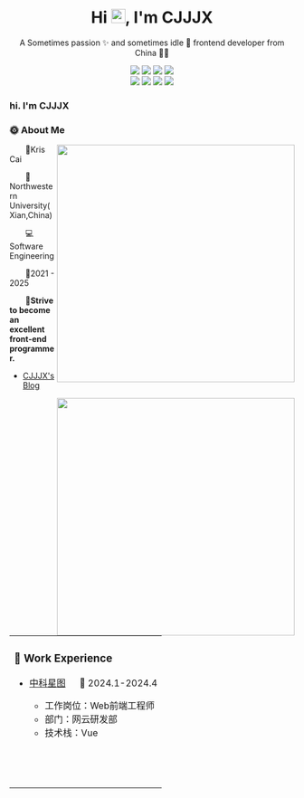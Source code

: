 <p align="center">
  <h1 height="200px" align="center">
   Hi <img src="https://cdn.jsdelivr.net/gh/MaleWeb/picture/images/techblog/hi.gif" width="25">, I'm  CJJJX
  </h1>
   <p align="center">A Sometimes passion ✨ and sometimes idle 🥋 frontend developer from China 👨‍💻</p>
</p>

<!-- 
  技术栈标签, 小标签来自: https://shields.io/
  1. shields 链接格式: https://img.shields.io/badge/-{标签文本}-{标签背景色}?style={标签类型}&logo={标签前面 Logo}&logoColor={Logo 颜色}
  2. shields 可选 Logo 列表参考: https://github.com/simple-icons/simple-icons/blob/develop/slugs.md
-->
<div align="center">
  <img src="https://img.shields.io/badge/-JavaScript-f6da1c?style=flat&logo=javascript&logoColor=white">
  <img src="https://img.shields.io/badge/-TypeScript-2b6dbf?style=flat&logo=typescript&logoColor=white">
    <img src="https://img.shields.io/badge/-Vue-%232C3A42?style=flat-square&logo=vuedotjs">
<!--   <img src="https://img.shields.io/badge/-React-00b4ce?style=flat&logo=react&logoColor=white"> -->
<!--   <img src="https://img.shields.io/badge/-Node.js-3C873A?style=flat&logo=Node.js&logoColor=white"> -->
<!--   <img src="https://img.shields.io/badge/-Less-bf608e?style=flat&logo=less&logoColor=white"> -->
  <img src="https://img.shields.io/badge/-Sass-b37feb?style=flat&logo=sass&logoColor=white">

</div>
<div align="center">
  <img src="https://img.shields.io/badge/-Git-ee462c?style=flat&logo=git&logoColor=white">
  <img src="https://img.shields.io/badge/-Github-black?style=flat&logo=github">
  <img src="https://img.shields.io/badge/-vite-greenblue?style=flat-square&logo=vite">
  <img src="https://img.shields.io/badge/-ESLint-%234B32C3?style=flat-square&logo=eslint">
</div>
</td></tr>

<tr>
<td>
<table>
<tr><td>

<!-- About me 关于我 -->

  
### 🏢 Work Experience


  
- [中科星图](https://www.geovis.com.cn/) &emsp; 📌 2024.1-2024.4
  
  - 工作岗位：Web前端工程师
  - 部门：网云研发部
  - 技术栈：Vue



</td>
</tr>

<tr>
  
  <td valign="top">

<br>



<br>



<br>


</td>
</tr>


### hi. I'm CJJJX 


### :sun_with_face: About Me
 <img align="right" width="420" src="https://github-readme-stats.vercel.app/api?username=CJJJX&bg_color=30,e96443,904e95&title_color=fff&text_color=fff&hide_border=true" />
<p>&emsp;&emsp;👀Kris Cai</p>

<p>&emsp;&emsp;🏫Northwestern University(Xian,China)</p>
<p>&emsp;&emsp;💻Software Engineering </p>
<p>&emsp;&emsp;🎒2021 - 2025</p>

<p><strong>&emsp;&emsp;💪Strive to become an excellent front-end programmer.</strong></p>

 - <a href="https://cjjjx.github.io/">CJJJX's Blog</a>
 

 <img align="right" width="420" src="https://github-readme-stats.vercel.app/api/top-langs/?username=CJJJX&layout=compact&bg_color=30,e96443,904e95&title_color=fff&text_color=fff" />
